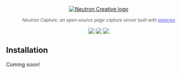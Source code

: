 <p align="center"><a href="https://neutroncreative.com/"><img src="https://firebasestorage.googleapis.com/v0/b/getneutron-2020.appspot.com/o/Sidebar-brandmark-Black.svg?alt=media&token=d22d814a-6096-4f2c-8667-35d0055f7df3" alt="Neutron Creative logo"></a></p>
<p align="center" style="font-style: italic;color:rgba(0,0,0,.65);font-size: 12px !important;">
Neutron Capture, an open-source page capture server built with <a style="color:#5353EC;" href="https://github.com/sindresorhus/pageres">pageres</a>
</p>
<p align="center">
    <img src="https://img.shields.io/badge/license-GPL-green" />
    <img src="https://img.shields.io/badge/coverage-0%25-red" />
    <img src="https://img.shields.io/badge/alpha-0.1.0-orange" />
</p>

## Installation
Coming soon!
